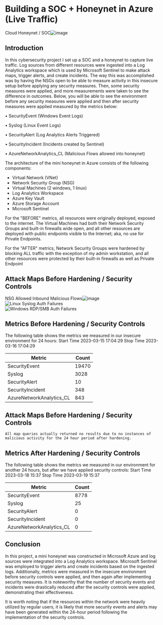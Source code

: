 # Building a SOC + Honeynet in Azure (Live Traffic)
Cloud Honeynet / SOC![image](https://github.com/ndonnelly17/Azure-SOC/assets/65242449/8f91f9ca-7b85-48bc-94f4-e16679af1d08)


## Introduction

In this cybersecurity project I set up a SOC and a honeynet to capture live traffic.  Log sources from different resources were ingested into a Log Analytics workspace which is used by Microsoft Sentinel to make attack maps, trigger alerts, and create incidents.  The way this was accomplished was by having the NSGs open to be able to measure activity in this insecure setup before applying any security measures.  Then, some security measures were applied, and more measurements were taken to see the difference in outcomes.  Below, you will be able to see the environment before any security measures were applied and then after security measures were applied measured by the metrics below:

•	SecurityEvent (Windows Event Logs)
  
•	Syslog (Linux Event Logs)

•	SecurityAlert (Log Analytics Alerts Triggered)

•	SecurityIncident (Incidents created by Sentinel)

•	AzureNetworkAnalytics_CL (Malicious Flows allowed into honeynet)

The architecture of the mini honeynet in Azure consists of the following components:

- Virtual Network (VNet)
- Network Security Group (NSG)
- Virtual Machines (2 windows, 1 linux)
- Log Analytics Workspace
- Azure Key Vault
- Azure Storage Account
- Microsoft Sentinel

For the "BEFORE" metrics, all resources were originally deployed, exposed to the internet. The Virtual Machines had both their Network Security Groups and built-in firewalls wide open, and all other resources are deployed with public endpoints visible to the Internet; aka, no use for Private Endpoints.

For the "AFTER" metrics, Network Security Groups were hardened by blocking ALL traffic with the exception of my admin workstation, and all other resources were protected by their built-in firewalls as well as Private Endpoint

## Attack Maps Before Hardening / Security Controls
NSG Allowed Inbound Malicious Flows![image](https://github.com/ndonnelly17/Azure-SOC/assets/65242449/5aa50b9f-7c58-4840-a86e-d26b45082d19)<br>
![Linux Syslog Auth Failures](https://i.imgur.com/G1YgZt6.png)<br>
![Windows RDP/SMB Auth Failures](https://i.imgur.com/ESr9Dlv.png)<br>

## Metrics Before Hardening / Security Controls

The following table shows the metrics we measured in our insecure environment for 24 hours:
Start Time 2023-03-15 17:04:29
Stop Time 2023-03-16 17:04:29

| Metric                   | Count
| ------------------------ | -----
| SecurityEvent            | 19470
| Syslog                   | 3028
| SecurityAlert            | 10
| SecurityIncident         | 348
| AzureNetworkAnalytics_CL | 843

## Attack Maps Before Hardening / Security Controls

```All map queries actually returned no results due to no instances of malicious activity for the 24 hour period after hardening.```

## Metrics After Hardening / Security Controls

The following table shows the metrics we measured in our environment for another 24 hours, but after we have applied security controls:
Start Time 2023-03-18 15:37
Stop Time	2023-03-19 15:37

| Metric                   | Count
| ------------------------ | -----
| SecurityEvent            | 8778
| Syslog                   | 25
| SecurityAlert            | 0
| SecurityIncident         | 0
| AzureNetworkAnalytics_CL | 0

## Conclusion

In this project, a mini honeynet was constructed in Microsoft Azure and log sources were integrated into a Log Analytics workspace. Microsoft Sentinel was employed to trigger alerts and create incidents based on the ingested logs. Additionally, metrics were measured in the insecure environment before security controls were applied, and then again after implementing security measures. It is noteworthy that the number of security events and incidents were drastically reduced after the security controls were applied, demonstrating their effectiveness.

It is worth noting that if the resources within the network were heavily utilized by regular users, it is likely that more security events and alerts may have been generated within the 24-hour period following the implementation of the security controls.
